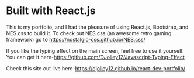 # Built with React.js

This is my portfolio, and I had the pleasure of using React.js, Bootstrap, and NES.css to build it. To check out NES.css (an awesome retro gaming framework) go to https://nostalgic-css.github.io/NES.css/

If you like the typing effect on the main screen, feel free to use it yourself. You can get it here-https://github.com/DJolley12/Javascript-Typing-Effect

Check this site out live here-https://djolley12.github.io/react-dev-portfolio/
